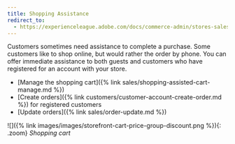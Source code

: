 ```yaml
---
title: Shopping Assistance
redirect_to:
  - https://experienceleague.adobe.com/docs/commerce-admin/stores-sales/introduction.html#shopping-assistance
---
```


Customers sometimes need assistance to complete a purchase. Some customers like to shop online, but would rather the order by phone. You can offer immediate assistance to both guests and customers who have registered for an account with your store.

- [Manage the shopping cart]({% link sales/shopping-assisted-cart-manage.md %})
- [Create orders]({% link customers/customer-account-create-order.md %}) for registered customers
- [Update orders]({% link sales/order-update.md %})

![]({% link images/images/storefront-cart-price-group-discount.png %}){: .zoom}
_Shopping cart_
